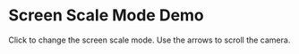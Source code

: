 Screen Scale Mode Demo
======================

Click to change the screen scale mode. Use the arrows to scroll the camera.

